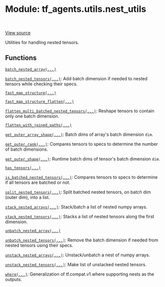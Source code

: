 <div itemscope itemtype="http://developers.google.com/ReferenceObject">
<meta itemprop="name" content="tf_agents.utils.nest_utils" />
<meta itemprop="path" content="Stable" />
</div>

# Module: tf_agents.utils.nest_utils

<table class="tfo-notebook-buttons tfo-api" align="left">
</table>

<a target="_blank" href="https://github.com/tensorflow/agents/tree/master/tf_agents/utils/nest_utils.py">View
source</a>

Utilities for handling nested tensors.

<!-- Placeholder for "Used in" -->


## Functions

[`batch_nested_array(...)`](../../tf_agents/utils/nest_utils/batch_nested_array.md)

[`batch_nested_tensors(...)`](../../tf_agents/utils/nest_utils/batch_nested_tensors.md): Add batch dimension if needed to nested tensors while checking their specs.

[`fast_map_structure(...)`](../../tf_agents/utils/nest_utils/fast_map_structure.md)

[`fast_map_structure_flatten(...)`](../../tf_agents/utils/nest_utils/fast_map_structure_flatten.md)

[`flatten_multi_batched_nested_tensors(...)`](../../tf_agents/utils/nest_utils/flatten_multi_batched_nested_tensors.md): Reshape tensors to contain only one batch dimension.

[`flatten_with_joined_paths(...)`](../../tf_agents/utils/nest_utils/flatten_with_joined_paths.md)

[`get_outer_array_shape(...)`](../../tf_agents/utils/nest_utils/get_outer_array_shape.md): Batch dims of array's batch dimension `dim`.

[`get_outer_rank(...)`](../../tf_agents/utils/nest_utils/get_outer_rank.md): Compares tensors to specs to determine the number of batch dimensions.

[`get_outer_shape(...)`](../../tf_agents/utils/nest_utils/get_outer_shape.md): Runtime batch dims of tensor's batch dimension `dim`.

[`has_tensors(...)`](../../tf_agents/utils/nest_utils/has_tensors.md)

[`is_batched_nested_tensors(...)`](../../tf_agents/utils/nest_utils/is_batched_nested_tensors.md): Compares tensors to specs to determine if all tensors are batched or not.

[`split_nested_tensors(...)`](../../tf_agents/utils/nest_utils/split_nested_tensors.md): Split batched nested tensors, on batch dim (outer dim), into a list.

[`stack_nested_arrays(...)`](../../tf_agents/utils/nest_utils/stack_nested_arrays.md): Stack/batch a list of nested numpy arrays.

[`stack_nested_tensors(...)`](../../tf_agents/utils/nest_utils/stack_nested_tensors.md): Stacks a list of nested tensors along the first dimension.

[`unbatch_nested_array(...)`](../../tf_agents/utils/nest_utils/unbatch_nested_array.md)

[`unbatch_nested_tensors(...)`](../../tf_agents/utils/nest_utils/unbatch_nested_tensors.md): Remove the batch dimension if needed from nested tensors using their specs.

[`unstack_nested_arrays(...)`](../../tf_agents/utils/nest_utils/unstack_nested_arrays.md): Unstack/unbatch a nest of numpy arrays.

[`unstack_nested_tensors(...)`](../../tf_agents/utils/nest_utils/unstack_nested_tensors.md): Make list of unstacked nested tensors.

[`where(...)`](../../tf_agents/utils/nest_utils/where.md): Generalization of
tf.compat.v1.where supporting nests as the outputs.
